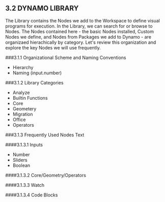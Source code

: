 ## 3.2 DYNAMO LIBRARY

The Library contains the Nodes we add to the Workspace to define visual programs for execution. In the Library, we can search for or browse to Nodes. The Nodes contained here - the basic Nodes installed, Custom Nodes we define, and Nodes from Packages we add to Dynamo - are organizaed hierachically by category. Let's review this organization and explore the key Nodes we will use frequently.

###3.1.1	Organizational Scheme and Naming Conventions

* Hierarchy
* Naming (input.number)


###3.1.2	Library Categories
* Analyze
* Builtin Functions
* Core
* Geometery
* Migration
* Office
* Operators


###3.1.3 Frequently Used Nodes
Text

####3.1.3.1	Inputs
* Number
* Sliders
* Boolean

####3.1.3.2	Core/Geometry/Operators

####3.1.3.3	Watch


####3.1.3.4	Code Blocks
